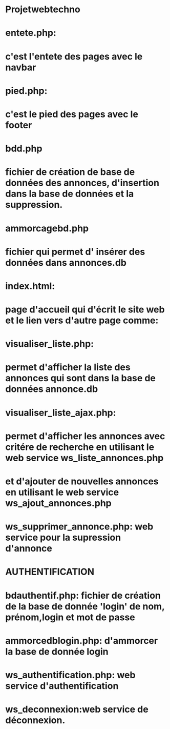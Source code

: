 # Projetwebtechno
# entete.php: 
#       c'est l'entete des pages avec le navbar
# pied.php: 
#     c'est le pied des pages avec le footer
# bdd.php
#       fichier de création de base de données des annonces, d'insertion dans la base de données et la suppression.
# ammorcagebd.php
#      fichier qui permet d' insérer des données dans annonces.db
# index.html:
#      page d'accueil qui d'écrit le site web et le lien vers d'autre page comme:
#  visualiser_liste.php:
#      permet d'afficher la liste des annonces qui sont dans la base de données annonce.db
# visualiser_liste_ajax.php:
#     permet d'afficher les annonces avec critére de recherche en utilisant le web service ws_liste_annonces.php
#     et d'ajouter de nouvelles annonces en utilisant le web service ws_ajout_annonces.php
# ws_supprimer_annonce.php: web service pour la supression d'annonce

# AUTHENTIFICATION
# bdauthentif.php: fichier de création de la base de donnée 'login' de nom, prénom,login et mot de passe
# ammorcedblogin.php: d'ammorcer la base de donnée login
# ws_authentification.php: web service d'authentification
# ws_deconnexion:web service de déconnexion.
